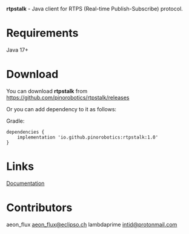 **rtpstalk** - Java client for RTPS (Real-time Publish-Subscribe) protocol.

# Requirements

Java 17+

# Download

You can download **rtpstalk** from <https://github.com/pinorobotics/rtpstalk/releases>

Or you can add dependency to it as follows:

Gradle:

```
dependencies {
    implementation 'io.github.pinorobotics:rtpstalk:1.0'
}
```

# Links

[Documentation](http://pinoweb.freetzi.com/rtpstalk)

# Contributors

aeon_flux <aeon_flux@eclipso.ch>
lambdaprime <intid@protonmail.com>
